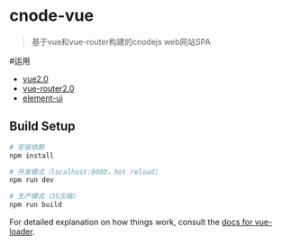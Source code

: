 # cnode-vue

> 基于vue和vue-router构建的cnodejs web网站SPA

#运用
* [vue2.0](http://vuefe.cn/)
* [vue-router2.0](http://vuefe.cn/vue-router/)
* [element-ui](http://element.eleme.io/)

## Build Setup

``` bash
# 安装依赖
npm install

# 开发模式（localhost:8080，hot reload）
npm run dev

# 生产模式（JS压缩）
npm run build
```

For detailed explanation on how things work, consult the [docs for vue-loader](http://vuejs.github.io/vue-loader).
